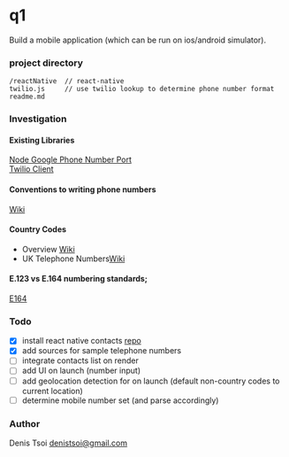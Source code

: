 # q1

Build a mobile application (which can be run on ios/android simulator).

### project directory

    /reactNative  // react-native 
    twilio.js     // use twilio lookup to determine phone number format
    readme.md

### Investigation

#### Existing Libraries  
[Node Google Phone Number Port](https://www.npmjs.com/package/libphonenumber)  
[Twilio Client](https://www.npmjs.com/package/twilio)

#### Conventions to writing phone numbers 
[Wiki](https://en.wikipedia.org/wiki/National_conventions_for_writing_telephone_numbers)

#### Country Codes 

- Overview [Wiki](https://en.wikipedia.org/wiki/List_of_country_calling_codes)  
- UK Telephone Numbers[Wiki](https://en.wikipedia.org/wiki/Telephone_numbers_in_the_United_Kingdom)  

#### E.123 vs E.164 numbering standards;

[E164](https://en.wikipedia.org/wiki/E.164)  



### Todo 

- [x] install react native contacts [repo](https://github.com/rt2zz/react-native-contacts)  
- [x] add sources for sample telephone numbers  
- [ ] integrate contacts list on render    
- [ ] add UI on launch (number input)  
- [ ] add geolocation detection for on launch (default non-country codes to current location) 
- [ ] determine mobile number set (and parse accordingly)

### Author
Denis Tsoi <denistsoi@gmail.com>